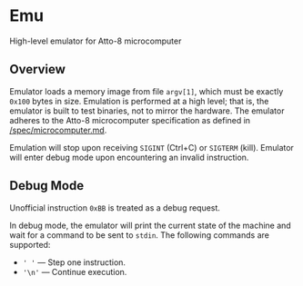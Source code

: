 # Emu

High-level emulator for Atto-8 microcomputer

## Overview

Emulator loads a memory image from file `argv[1]`, which must be exactly `0x100` bytes in size. Emulation is performed at a high level; that is, the emulator is built to test binaries, not to mirror the hardware. The emulator adheres to the Atto-8 microcomputer specification as defined in [/spec/microcomputer.md](../spec/microcomputer.md).

Emulation will stop upon receiving `SIGINT` (Ctrl+C) or `SIGTERM` (kill). Emulator will enter debug mode upon encountering an invalid instruction.

## Debug Mode

Unofficial instruction `0xBB` is treated as a debug request.

In debug mode, the emulator will print the current state of the machine and wait for a command to be sent to `stdin`. The following commands are supported:

- `' '` &mdash; Step one instruction.
- `'\n'` &mdash; Continue execution.
